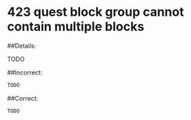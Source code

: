# 423 quest block group cannot contain multiple blocks

##Details:

TODO

##Incorrect:

```markdown
TODO
```

##Correct:

```markdown
TODO
```